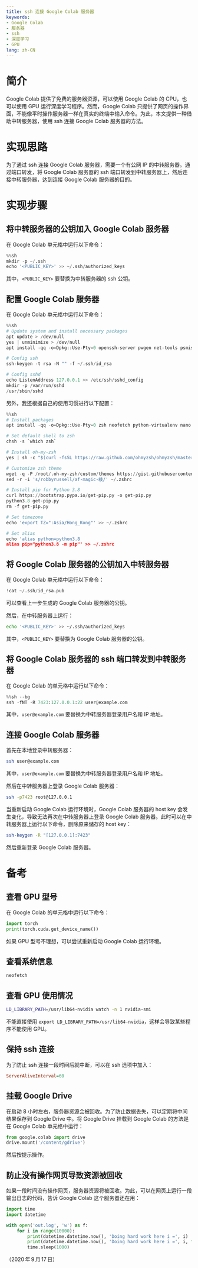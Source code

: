 ```yaml
---
title: ssh 连接 Google Colab 服务器
keywords:
- Google Colab
- 服务器
- ssh
- 深度学习
- GPU
lang: zh-CN
---
```


# 简介

Google Colab 提供了免费的服务器资源，可以使用 Google Colab 的 CPU，也可以使用 GPU 运行深度学习程序。然而，Google Colab 只提供了网页的操作界面，不能像平时操作服务器一样在真实的终端中输入命令。为此，本文提供一种借助中转服务器，使用 ssh 连接 Google Colab 服务器的方法。

# 实现思路

为了通过 ssh 连接 Google Colab 服务器，需要一个有公网 IP 的中转服务器。通过端口转发，将 Google Colab 服务器的 ssh 端口转发到中转服务器上，然后连接中转服务器，达到连接 Google Colab 服务器的目的。

# 实现步骤

## 将中转服务器的公钥加入 Google Colab 服务器

在 Google Colab 单元格中运行以下命令：

```python
%%sh
mkdir -p ~/.ssh
echo '<PUBLIC_KEY>' >> ~/.ssh/authorized_keys
```

其中，`<PUBLIC_KEY>` 要替换为中转服务器的 ssh 公钥。

## 配置 Google Colab 服务器

在 Google Colab 单元格中运行以下命令：

```python
%%sh
# Update system and install necessary packages
apt update > /dev/null
yes | unminimize > /dev/null
apt install -qq -o=Dpkg::Use-Pty=0 openssh-server pwgen net-tools psmisc pciutils > /dev/null

# Config ssh
ssh-keygen -t rsa -N "" -f ~/.ssh/id_rsa

# Config sshd
echo ListenAddress 127.0.0.1 >> /etc/ssh/sshd_config
mkdir -p /var/run/sshd
/usr/sbin/sshd
```

另外，我还根据自己的使用习惯进行以下配置：

```python
%%sh
# Install packages
apt install -qq -o=Dpkg::Use-Pty=0 zsh neofetch python-virtualenv nano python3.8 python3.8-dev python3.8-distutils python3.8-venv > /dev/null

# Set default shell to zsh
chsh -s `which zsh`

# Install oh-my-zsh
yes | sh -c "$(curl -fsSL https://raw.github.com/ohmyzsh/ohmyzsh/master/tools/install.sh)"

# Customize zsh theme
wget -q -P /root/.oh-my-zsh/custom/themes https://gist.githubusercontent.com/ayaka14732/d15e5a583de03a3b310019f869cc2302/raw/118b7b46ffcf560bf85a35460d7df8343abc62c1/af-magic-%25E7%25B6%25BE.zsh-theme
sed -r -i 's/robbyrussell/af-magic-綾/' ~/.zshrc

# Install pip for Python 3.8
curl https://bootstrap.pypa.io/get-pip.py -o get-pip.py
python3.8 get-pip.py
rm -f get-pip.py

# Set timezone
echo 'export TZ=":Asia/Hong_Kong"' >> ~/.zshrc

# Set alias
echo 'alias python=python3.8
alias pip="python3.8 -m pip"' >> ~/.zshrc
```

## 将 Google Colab 服务器的公钥加入中转服务器

在 Google Colab 单元格中运行以下命令：

```python
!cat ~/.ssh/id_rsa.pub
```

可以查看上一步生成的 Google Colab 服务器的公钥。

然后，在中转服务器上运行：

```sh
echo '<PUBLIC_KEY>' >> ~/.ssh/authorized_keys
```

其中，`<PUBLIC_KEY>` 要替换为 Google Colab 服务器的公钥。

## 将 Google Colab 服务器的 ssh 端口转发到中转服务器

在 Google Colab 的单元格中运行以下命令：

```python
%%sh --bg
ssh -fNT -R 7423:127.0.0.1:22 user@example.com
```

其中，`user@example.com` 要替换为中转服务器登录用户名和 IP 地址。

## 连接 Google Colab 服务器

首先在本地登录中转服务器：

```sh
ssh user@example.com
```

其中，`user@example.com` 要替换为中转服务器登录用户名和 IP 地址。

然后在中转服务器上登录 Google Colab 服务器：

```sh
ssh -p7423 root@127.0.0.1
```

当重新启动 Google Colab 运行环境时，Google Colab 服务器的 host key 会发生变化，导致无法再次在中转服务器上登录 Google Colab 服务器。此时可以在中转服务器上运行以下命令，删除原来储存的 host key：

```sh
ssh-keygen -R "[127.0.0.1]:7423"
```

然后重新登录 Google Colab 服务器。

# 备考

## 查看 GPU 型号

在 Google Colab 的单元格中运行以下命令：

```python
import torch
print(torch.cuda.get_device_name())
```

如果 GPU 型号不理想，可以尝试重新启动 Google Colab 运行环境。

## 查看系统信息

```sh
neofetch
```

## 查看 GPU 使用情况

```sh
LD_LIBRARY_PATH=/usr/lib64-nvidia watch -n 1 nvidia-smi
```

不能直接使用 `export LD_LIBRARY_PATH=/usr/lib64-nvidia`，这样会导致某些程序不能使用 GPU。

## 保持 ssh 连接

为了防止 ssh 连接一段时间后就中断，可以在 ssh 选项中加入：

```ini
ServerAliveInterval=60
```

## 挂载 Google Drive

在启动 8 小时左右，服务器资源会被回收。为了防止数据丢失，可以定期将中间结果保存到 Google Drive 中。将 Google Drive 挂载到 Google Colab 的方法是在 Google Colab 单元格中运行：

```python
from google.colab import drive
drive.mount('/content/gdrive')
```

然后按提示操作。

## 防止没有操作网页导致资源被回收

如果一段时间没有操作网页，服务器资源将被回收。为此，可以在网页上运行一段输出日志的代码，告诉 Google Colab 这个服务器还在用：

```python
import time
import datetime

with open('out.log', 'w') as f:
    for i in range(10000):
        print(datetime.datetime.now(), 'Doing hard work here i =', i)
        print(datetime.datetime.now(), 'Doing hard work here i =', i, file=f)
        time.sleep(1000)
```

（2020&#8239;年&#8239;9&#8239;月&#8239;17&#8239;日）
